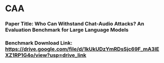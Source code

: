 # CAA

### Paper Title: Who Can Withstand Chat-Audio Attacks? An Evaluation Benchmark for Large Language Models

### Benchmark Download Link:  https://drive.google.com/file/d/1kUkUDzYmRDsSjc69F_mA3IEXZ1RP1G4o/view?usp=drive_link
